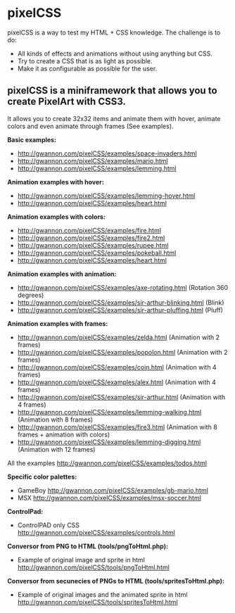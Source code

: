 # pixelCSS

pixelCSS is a way to test my HTML + CSS knowledge. The challenge is to do:

* All kinds of effects and animations without using anything but CSS.
* Try to create a CSS that is as light as possible.
* Make it as configurable as possible for the user.

## pixelCSS is a miniframework that allows you to create PixelArt with CSS3.

It allows you to create 32x32 items and animate them with hover, animate colors and even animate through frames (See examples).

**Basic examples:**

* http://gwannon.com/pixelCSS/examples/space-invaders.html
* http://gwannon.com/pixelCSS/examples/mario.html
* http://gwannon.com/pixelCSS/examples/lemming.html

**Animation examples with hover:**

* http://gwannon.com/pixelCSS/examples/lemming-hover.html
* http://gwannon.com/pixelCSS/examples/heart.html

**Animation examples with colors:**

* http://gwannon.com/pixelCSS/examples/fire.html
* http://gwannon.com/pixelCSS/examples/fire2.html
* http://gwannon.com/pixelCSS/examples/rupee.html
* http://gwannon.com/pixelCSS/examples/pokeball.html
* http://gwannon.com/pixelCSS/examples/heart.html

**Animation examples with animation:**

* http://gwannon.com/pixelCSS/examples/axe-rotating.html (Rotation 360 degrees)
* http://gwannon.com/pixelCSS/examples/sir-arthur-blinking.html (Blink)
* http://gwannon.com/pixelCSS/examples/sir-arthur-pluffing.html (Pluff)

**Animation examples with frames:**

* http://gwannon.com/pixelCSS/examples/zelda.html (Animation with 2 frames)
* http://gwannon.com/pixelCSS/examples/popolon.html (Animation with 2 frames)
* http://gwannon.com/pixelCSS/examples/coin.html (Animation with 4 frames)
* http://gwannon.com/pixelCSS/examples/alex.html (Animation with 4 frames)
* http://gwannon.com/pixelCSS/examples/sir-arthur.html (Animation with 4 frames)
* http://gwannon.com/pixelCSS/examples/lemming-walking.html (Animation with 8 frames)
* http://gwannon.com/pixelCSS/examples/fire3.html (Animation with 8 frames + animation with colors)
* http://gwannon.com/pixelCSS/examples/lemming-digging.html (Animation with 12 frames)

All the examples http://gwannon.com/pixelCSS/examples/todos.html

**Specific color palettes:**

* GameBoy http://gwannon.com/pixelCSS/examples/gb-mario.html
* MSX http://gwannon.com/pixelCSS/examples/msx-soccer.html

**ControlPad:**

* ControlPAD only CSS http://gwannon.com/pixelCSS/examples/controls.html

**Conversor from PNG to HTML (tools/pngToHtml.php):**

* Example of original image and sprite in html http://gwannon.com/pixelCSS/tools/pngToHtml.html

**Conversor from secunecies of PNGs to HTML (tools/spritesToHtml.php):**

* Example of original images and the animated sprite in html http://gwannon.com/pixelCSS/tools/spritesToHtml.html